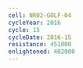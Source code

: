 ```yaml
---
cell: NR02-GOLF-04
cycleYear: 2016
cycle: 15
cycleDate: 2016-15
resistance: 451000
enlightened: 402000 
---
```

      